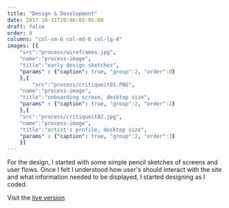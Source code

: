 ```yaml
---
title: "Design & Development"
date: 2017-10-31T20:46:03-05:00
draft: false
order: 0
columns: "col-sm-6 col-md-6 col-lg-4"
images: [{
    "src":"process/wireframes.jpg",
    "name":"process-image",
    "title":"early design sketches",
    "params" : {"caption": true, "group":2, "order":0}
    },{
        "src":"process/critiqueit01.PNG",
    "name":"process-image",
    "title":"onboarding screen, desktop size",
    "params" : {"caption": true, "group":2, "order":2}
    },{
    "src":"process/critiqueit02.jpg",
    "name":"process-image",
    "title":"artist's profile, desktop size",
    "params" : {"caption": true, "group":2, "order":3}
    }]
---
```

For the design, I started with some simple pencil sketches of screens and user flows. Once I felt I understood how user's should interact with the site and what information needed to be displayed, I started designing as I coded. 

Visit the [live version](http://critique-it.herokuapp.com/#/)